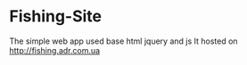 # Fishing-Site
The simple web app used base html jquery and js
It hosted on http://fishing.adr.com.ua
